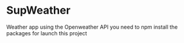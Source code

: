 # SupWeather

Weather app using the Openweather API
you need to npm install the packages for launch this project
